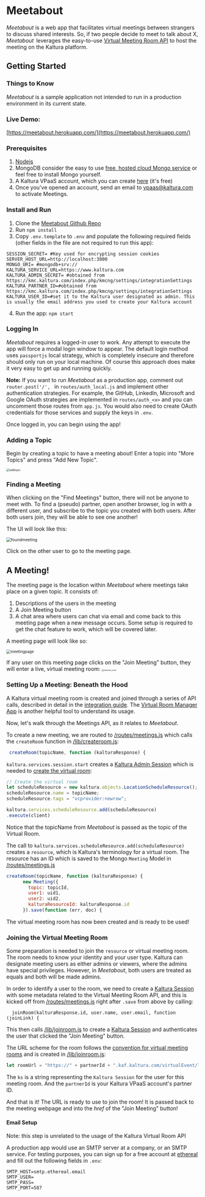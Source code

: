 # Meetabout

*Meetabout* is a web app that facilitates virtual meetings between strangers to discuss shared interests. So, if two people decide to meet to talk about X, *Meetabout*  leverages the easy-to-use [Virtual Meeting Room API](https://github.com/kaltura-vpaas/virtual-meeting-rooms) to host the meeting on the Kaltura platform.

## Getting Started

### Things to Know

*Meetabout* is a sample application not intended to run in a production environment in its current state.

### Live Demo:

[https://meetabout.herokuapp.com/](https://meetabout.herokuapp.com/)

### Prerequisites

1. [Nodejs](https://nodejs.org/en/) 
2. MongoDB consider the easy to use [free, hosted cloud Mongo service](https://www.mongodb.com/) or feel free to install Mongo yourself.
3. A Kaltura VPaaS account, which you can create [here](https://corp.kaltura.com/video-paas/registration?utm_campaign=Meetabout&utm_medium=affiliates&utm_source=GitHub) (it's free)
4. Once you've opened an account, send an email to <vpaas@kaltura.com> to activate Meetings.

### Install and Run

1. Clone the [Meetabout Github Repo](https://github.com/kaltura-vpaas/meetabout) 
2. Run `npm install`
3. Copy `.env.template` to `.env` and populate the following required fields (other fields in the file are not required to run this app):

```
SESSION_SECRET= #Key used for encrypting session cookies
SERVER_HOST_URL=http://localhost:3000
MONGO_URI= #mongodb+srv://
KALTURA_SERVICE_URL=https://www.kaltura.com
KALTURA_ADMIN_SECRET= #obtained from https://kmc.kaltura.com/index.php/kmcng/settings/integrationSettings
KALTURA_PARTNER_ID=#obtained from https://kmc.kaltura.com/index.php/kmcng/settings/integrationSettings
KALTURA_USER_ID=#set it to the Kaltura user designated as admin. This is usually the email address you used to create your Kaltura account
```
4. Run the app: `npm start`

### Logging In

*Meetabout* requires a logged-in user to work. Any attempt to execute the app will force a modal login window to appear. The default login method uses `passportjs` local strategy, which is completely insecure and therefore  should only run on your local machine. Of course this approach does make it very easy to get up and running quickly. 

**Note:** If you want to run *Meetabout* as a production app, comment out `router.post('/', ` in `routes/auth_local.js` and implement other authentication strategies. For example, the GitHub, LinkedIn, Microsoft and Google OAuth strategies are implemented in `routes/auth_<x>` and you can uncomment those routes from `app.js`. You would also need to create OAuth credentials for those services and supply the keys in `.env`.

Once logged in, you can begin using the app!

### Adding a Topic

Begin by creating a topic to have a meeting about! Enter a topic into "More Topics" and press "Add New Topic".

<img src="/assets/images/meetabout/addtopic.png" alt="addtopic" style="zoom:50%;" />

### Finding a Meeting

When clicking on the "Find Meetings" button, there will not be anyone to meet with. To find a (pseudo) partner, open another browser, log in with a different user, and subscribe to the topic you created with both users. After both users join, they will be able to see one another!

The UI will look like this:

<img src="/assets/images/meetabout/foundmeeting.png" alt="foundmeeting" style="zoom:75%;" />

Click on the other user to go to the meeting page.

## A Meeting!

The meeting page is the location within *Meetabout* where meetings take place on a given topic. It consists of:

1. Descriptions of the users in the meeting
2. A Join Meeting button
3. A chat area where users can chat via email and come back to this meeting page when a new message occurs.  Some setup is required to get the chat feature to work, which will be covered later.

A meeting page will look like so:

<img src="/assets/images/meetabout/meetingpage.png" alt="meetingpage" style="zoom:70%;" />

If any user on this meeting page clicks on the "Join Meeting" button, they will enter a live, virtual meeting room:
<img src="/assets/images/meetabout/newrow_room.png" alt="newrow_room" style="zoom:35%;" />

### Setting Up a Meeting: Beneath the Hood

A Kaltura virtual meeting room is created and joined through a series of API calls, described in detail in the [integration guide](https://github.com/kaltura-vpaas/virtual-meeting-rooms). The [Virtual Room Manager App](https://github.com/kaltura-vpaas/liveroom_manager) is another helpful tool to understand its usage.

Now, let's walk through the Meetings API, as it relates to *Meetabout*.

To create a new meeting, we are routed to [/routes/meetings.js](https://github.com/kaltura-vpaas/meetabout/blob/master/routes/meetings.js) which calls the `createRoom` function in [/lib/createroom.js](https://github.com/kaltura-vpaas/meetabout/blob/master/lib/createroom.js):

```javascript
 createRoom(topicName, function (kalturaResponse) {
```

`kaltura.services.session.start` creates a [Kaltura Admin Session](https://github.com/kaltura-vpaas/virtual-meeting-rooms#creating-an-admin-session) which is needed to [create the virtual room](https://github.com/kaltura-vpaas/virtual-meeting-rooms#creating-a-resource):

```javascript
// Create the virtual room
let scheduleResource = new kaltura.objects.LocationScheduleResource();
scheduleResource.name = topicName;
scheduleResource.tags = "vcprovider:newrow";

kaltura.services.scheduleResource.add(scheduleResource)
.execute(client)
```

Notice that the topicName from *Meetabout* is passed as the topic of the Virtual Room.

The call to `kaltura.services.scheduleResource.add(scheduleResource)` creates a `resource`, which is Kaltura's terminology for a virtual room. The resource has an ID which is saved to the Mongo `Meeting` Model in [/routes/meetings.js](https://github.com/kaltura-vpaas/meetabout/blob/master/routes/meetings.js)

```javascript
createRoom(topicName, function (kalturaResponse) {
      new Meeting({
        topic: topicId,
        user1: uid1,
        user2: uid2,
        kalturaResourceId: kalturaResponse.id
      }).save(function (err, doc) {
```

The virtual meeting room has now been created and is ready to be used!

### Joining the Virtual Meeting Room

Some preparation is needed to join the `resource` or virtual meeting room. The room needs to know your identity and your user type. Kaltura can designate meeting users as either admins or viewers, where the admins have special privileges. However, in *Meetabout*, both users are treated as equals and both will be made admins.

In order to identify a user to the room, we need to create a [Kaltura Session](https://github.com/kaltura-vpaas/virtual-meeting-rooms#creating-a-kaltura-session) with some metadata related to the Virtual Meeting Room API, and this is kicked off from [/routes/meetings.js](https://github.com/kaltura-vpaas/meetabout/blob/master/routes/meetings.js) right after `.save` from above by calling:

`  joinRoom(kalturaResponse.id, user.name, user.email, function (joinLink) {`

This then calls [/lib/joinroom.js](/lib/joinroom.js) to create a [Kaltura Session](https://github.com/kaltura-vpaas/virtual-meeting-rooms#creating-a-kaltura-session) and authenticates the user that clicked the "Join Meeting" button.

The URL scheme for the room follows the [convention for virtual meeting rooms](https://github.com/kaltura-vpaas/virtual-meeting-rooms#creating-the-virtual-meeting-room-url) and is created in [/lib/joinroom.js](/lib/joinroom.js):

```javascript
let roomUrl = "https://" + partnerId + ".kaf.kaltura.com/virtualEvent/launch?ks=" + result;
```

The `ks` is a string representing the `Kaltura Session` for the user for this meeting room. And the `partnerId` is your Kaltura VPaaS account's partner ID. 

And that is it! The URL is ready to use to join the room! It is passed back to the meeting webpage and into the *href* of the "Join Meeting" button!

#### Email Setup

Note: this step is unrelated to the usage of the Kaltura Virtual Room API

A production app would use an SMTP server at a company, or an SMTP service. For testing purposes, you can sign up for a free account at [ethereal](https://ethereal.email/) and fill out the following fields in `.env`:

```
SMTP_HOST=smtp.ethereal.email
SMTP_USER=
SMTP_PASS=
SMTP_PORT=587
```

